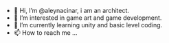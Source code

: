 - 👋 Hi, I’m @aleynacinar, i am an architect.
- 👀 I’m interested in game art and game development.
- 🌱 I’m currently learning unity and basic level coding.
- 📫 How to reach me ...

<!---
aleynacinar/aleynacinar is a ✨ special ✨ repository because its `README.md` (this file) appears on your GitHub profile.
You can click the Preview link to take a look at your changes.
--->
